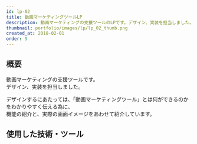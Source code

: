 ```yaml
---
id: lp-02
title: 動画マーケティングツールLP
description: 動画マーケティングの支援ツールのLPです。デザイン、実装を担当しました。  
thumbnail: portfolio/images/lp/lp_02_thumb.png
created_at: 2018-02-01
order: 9
---
```


## 概要
動画マーケティングの支援ツールです。  
デザイン、実装を担当しました。

デザインするにあたっては、「動画マーケティングツール」とは何ができるのかをわかりやすく伝える為に、  
機能の紹介と、実際の画面イメージをあわせて紹介しています。


<dynamic-image path="portfolio/images/lp/lp_02.jpg" alt="LPO画面イメージ" ></dynamic-image>

## 使用した技術・ツール
<skill :items="['NuxtJS','AWS S3','AWS CloudFront','Sketch','illustrator']"></skill>
